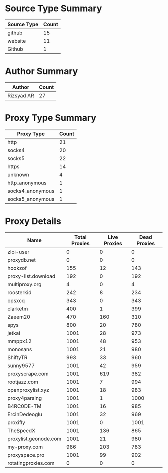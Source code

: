 # Source Type Summary

| Source Type | Count |
|-------------|-------|
| github | 15 |
| website | 11 |
| Github | 1 |


# Author Summary

| Author | Count |
|--------|-------|
| Rizsyad AR | 27 |


# Proxy Type Summary

| Proxy Type | Count |
|------------|-------|
| http | 21 |
| socks4 | 20 |
| socks5 | 22 |
| https | 14 |
| unknown | 4 |
| http_anonymous | 1 |
| socks4_anonymous | 1 |
| socks5_anonymous | 1 |


# Proxy Details

| Name | Total Proxies | Live Proxies | Dead Proxies |
|------|---------------|--------------|---------------|
| zloi-user | 0 | 0 | 0 |
| proxydb.net | 0 | 0 | 0 |
| hookzof | 155 | 12 | 143 |
| proxy-list.download | 192 | 0 | 192 |
| multiproxy.org | 4 | 0 | 4 |
| roosterkid | 242 | 8 | 234 |
| opsxcq | 343 | 0 | 343 |
| clarketm | 400 | 1 | 399 |
| Zaeem20 | 470 | 160 | 310 |
| spys | 800 | 20 | 780 |
| jetkai | 1001 | 28 | 973 |
| mmppx12 | 1001 | 48 | 953 |
| monosans | 1001 | 21 | 980 |
| ShiftyTR | 993 | 33 | 960 |
| sunny9577 | 1001 | 42 | 959 |
| proxyscrape.com | 1001 | 619 | 382 |
| rootjazz.com | 1001 | 7 | 994 |
| openproxylist.xyz | 1001 | 18 | 983 |
| proxy4parsing | 1001 | 1 | 1000 |
| B4RC0DE-TM | 1001 | 16 | 985 |
| ErcinDedeoglu | 1001 | 32 | 969 |
| proxifly | 1001 | 0 | 1001 |
| TheSpeedX | 1001 | 136 | 865 |
| proxylist.geonode.com | 1001 | 21 | 980 |
| my-proxy.com | 986 | 203 | 783 |
| proxyspace.pro | 1001 | 99 | 902 |
| rotatingproxies.com | 0 | 0 | 0 |
